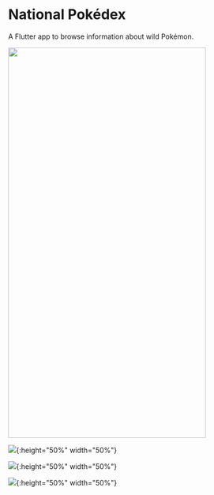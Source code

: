# National Pokédex

A Flutter app to browse information about wild Pokémon.

<img src="https://i.imgur.com/U1toN7a.png" width="400" height="790">

![](https://i.imgur.com/U1toN7a.png){:height="50%" width="50%"}

![](https://i.imgur.com/UjkdsM0.png){:height="50%" width="50%"}

![](https://i.imgur.com/KhuViGP.png){:height="50%" width="50%"}
